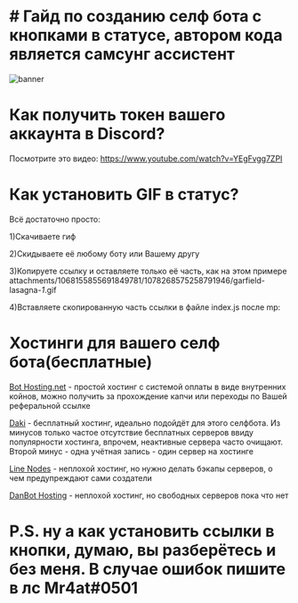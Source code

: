 # # Гайд по созданию селф бота с кнопками в статусе, автором кода является самсунг ассистент 

![banner](https://media.discordapp.net/attachments/1068156431641088100/1078368455801188512/image.png)

# Как получить токен вашего аккаунта в Discord?
Посмотрите это видео: https://www.youtube.com/watch?v=YEgFvgg7ZPI

# Как установить GIF в статус?

Всё достаточно просто:

1)Скачиваете гиф

2)Скидываете её любому боту или Вашему другу

3)Копируете ссылку и оставляете только её часть, как на этом примере attachments/1068155855691849781/1078268575258791946/garfield-lasagna-_1_.gif

4)Вставляете скопированную часть ссылки в файле index.js после mp: 

# Хостинги для вашего селф бота(бесплатные)

[Bot Hosting.net](https://bot-hosting.net/?aff=701866992164143154) - простой хостинг с системой оплаты в виде внутренних койнов, можно получить за прохождение капчи или переходы по Вашей реферальной ссылке

[Daki](https://daki.cc) - бесплатный хостинг, идеально подойдёт для этого селфбота. Из минусов только частое отсутствие бесплатных серверов ввиду популярности хостинга, впрочем, неактивные сервера часто очищают. Второй минус - одна учётная запись - один сервер на хостинге 

[Line Nodes](https://dash.linenodes.fun/home) - неплохой хостинг, но нужно делать бэкапы серверов, о чем предупреждают сами создатели

[DanBot Hosting](https://danbot.host) - неплохой хостинг, но свободных серверов пока что нет

# P.S. ну а как установить ссылки в кнопки, думаю, вы разберётесь и без меня. В случае ошибок пишите в лс Mr4at#0501
